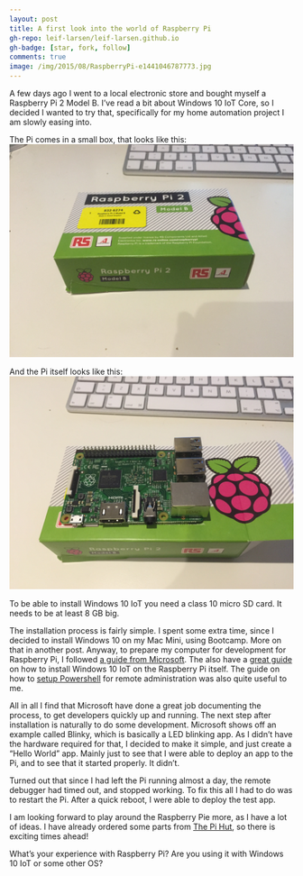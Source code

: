 ```yaml
---
layout: post
title: A first look into the world of Raspberry Pi
gh-repo: leif-larsen/leif-larsen.github.io
gh-badge: [star, fork, follow]
comments: true
image: /img/2015/08/RaspberryPi-e1441046787773.jpg
---
```

    
    
A few days ago I went to a local electronic store and bought myself a Raspberry Pi 2 Model B. I’ve read a bit about Windows 10 IoT Core, so I decided I wanted to try that, specifically for my home automation project I am slowly easing into.  
  
The Pi comes in a small box, that looks like this:  
![Raspberry Pi Box](/img/2015/08/RaspberryPiBox.jpg)

And the Pi itself looks like this:  
![Raspberry Pi 2 Model B](/img/2015/08/RaspberryPiProfile.jpg)

To be able to install Windows 10 IoT you need a class 10 micro SD card. It needs to be at least 8 GB big.

The installation process is fairly simple. I spent some extra time, since I decided to install Windows 10 on my Mac Mini, using Bootcamp. More on that in another post. Anyway, to prepare my computer for development for Raspberry Pi, I followed [a guide from Microsoft](http://ms-iot.github.io/content/en-US/win10/SetupPCRPI.htm). The also have a [great guide](http://ms-iot.github.io/content/en-US/win10/SetupRPI.htm) on how to install Windows 10 IoT on the Raspberry Pi itself. The guide on how to [setup Powershell](http://ms-iot.github.io/content/en-US/win10/samples/PowerShell.htm) for remote administration was also quite useful to me.

All in all I find that Microsoft have done a great job documenting the process, to get developers quickly up and running. The next step after installation is naturally to do some development. Microsoft shows off an example called Blinky, which is basically a LED blinking app. As I didn’t have the hardware required for that, I decided to make it simple, and just create a “Hello World” app. Mainly just to see that I were able to deploy an app to the Pi, and to see that it started properly. It didn’t.

Turned out that since I had left the Pi running almost a day, the remote debugger had timed out, and stopped working. To fix this all I had to do was to restart the Pi. After a quick reboot, I were able to deploy the test app.

I am looking forward to play around the Raspberry Pie more, as I have a lot of ideas. I have already ordered some parts from [The Pi Hut](http://thepihut.com/), so there is exciting times ahead!

What’s your experience with Raspberry Pi? Are you using it with Windows 10 IoT or some other OS?


